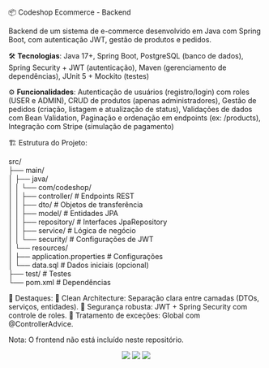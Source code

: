 📦 Codeshop Ecommerce - Backend

Backend de um sistema de e-commerce desenvolvido em Java com Spring Boot, com autenticação JWT, gestão de produtos e pedidos.

🛠 <b>Tecnologias</b>: Java 17+, Spring Boot, PostgreSQL (banco de dados), Spring Security + JWT (autenticação), Maven (gerenciamento de dependências), JUnit 5 + Mockito (testes)

⚙️ <b>Funcionalidades</b>: Autenticação de usuários (registro/login) com roles (USER e ADMIN), CRUD de produtos (apenas administradores), Gestão de pedidos (criação, listagem e atualização de status), Validações de dados com Bean Validation, Paginação e ordenação em endpoints (ex: /products), Integração com Stripe (simulação de pagamento)

🏗️ Estrutura do Projeto:

src/  
├── main/  
│   ├── java/  
│   │   └── com/codeshop/  
│   │       ├── controller/    # Endpoints REST  
│   │       ├── dto/           # Objetos de transferência  
│   │       ├── model/         # Entidades JPA  
│   │       ├── repository/    # Interfaces JpaRepository  
│   │       ├── service/       # Lógica de negócio  
│   │       └── security/      # Configurações de JWT  
│   └── resources/  
│       ├── application.properties # Configurações  
│       └── data.sql           # Dados iniciais (opcional)  
├── test/                      # Testes  
└── pom.xml                    # Dependências  

📌 Destaques:
🔹 Clean Architecture: Separação clara entre camadas (DTOs, serviços, entidades).
🔹 Segurança robusta: JWT + Spring Security com controle de roles.
🔹 Tratamento de exceções: Global com @ControllerAdvice.

Nota: O frontend não está incluído neste repositório.

<p align="center"> <img src="https://img.shields.io/badge/Java-ED8B00?style=for-the-badge&logo=openjdk&logoColor=white" /> <img src="https://img.shields.io/badge/Spring_Boot-6DB33F?style=for-the-badge&logo=spring&logoColor=white" /> <img src="https://img.shields.io/badge/PostgreSQL-316192?style=for-the-badge&logo=postgresql&logoColor=white" /> </p>
